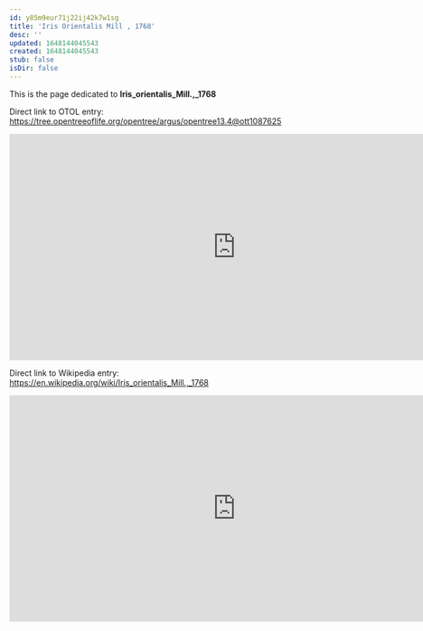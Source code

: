 ```yaml
---
id: y85m9eur71j22ij42k7w1sg
title: 'Iris Orientalis Mill , 1768'
desc: ''
updated: 1648144045543
created: 1648144045543
stub: false
isDir: false
---
```

This is the page dedicated to **Iris_orientalis_Mill.,_1768**


Direct link to OTOL entry: https://tree.opentreeoflife.org/opentree/argus/opentree13.4@ott1087625



<html>
    <body>
    <iframe src="https://tree.opentreeoflife.org/opentree/argus/opentree13.4@ott1087625"
    width="800" height="400" frameborder="0" allowfullscreen> </iframe>
    </body>
</html>
    


Direct link to Wikipedia entry: https://en.wikipedia.org/wiki/Iris_orientalis_Mill.,_1768



<html>
    <body>
    <iframe src="https://en.wikipedia.org/wiki/Iris_orientalis_Mill.,_1768"
    width="800" height="400" frameborder="0" allowfullscreen> </iframe>
    </body>
</html>
    
